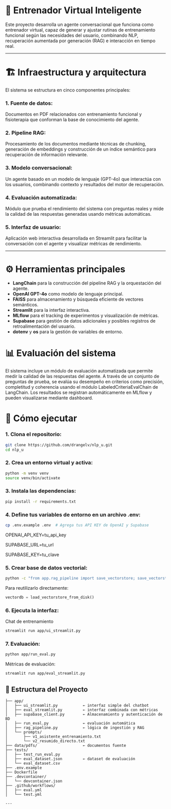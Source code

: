 # 🧠 Entrenador Virtual Inteligente

Este proyecto desarrolla un agente conversacional que funciona como entrenador virtual, capaz de generar y ajustar rutinas de entrenamiento funcional según las necesidades del usuario, combinando NLP, recuperación aumentada por generación (RAG) e interacción en tiempo real.

---
# 🏗️ Infraestructura y arquitectura
El sistema se estructura en cinco componentes principales:

### 1. Fuente de datos:
Documentos en PDF relacionados con entrenamiento funcional y fisioterapia que conforman la base de conocimiento del agente.
### 2. Pipeline RAG: 
Procesamiento de los documentos mediante técnicas de chunking, generación de embeddings y construcción de un índice semántico para recuperación de información relevante.
### 3. Modelo conversacional: 
Un agente basado en un modelo de lenguaje (GPT-4o) que interactúa con los usuarios, combinando contexto y resultados del motor de recuperación.
### 4. Evaluación automatizada: 
Módulo que prueba el rendimiento del sistema con preguntas reales y mide la calidad de las respuestas generadas usando métricas automáticas.
### 5. Interfaz de usuario: 
Aplicación web interactiva desarrollada en Streamlit para facilitar la conversación con el agente y visualizar métricas de rendimiento.

---

# ⚙️ Herramientas principales
- **LangChain** para la construcción del pipeline RAG y la orquestación del agente.
- **OpenAI GPT-4o** como modelo de lenguaje principal.
- **FAISS** para almacenamiento y búsqueda eficiente de vectores semánticos.
- **Streamlit** para la interfaz interactiva.
- **MLflow** para el tracking de experimentos y visualización de métricas.
- **Supabase** para gestión de datos adicionales y posibles registros de retroalimentación del usuario.
- **dotenv** y **os** para la gestión de variables de entorno.

# 📊 Evaluación del sistema
El sistema incluye un módulo de evaluación automatizada que permite medir la calidad de las respuestas del agente. A través de un conjunto de preguntas de prueba, se evalúa su desempeño en criterios como precisión, completitud y coherencia usando el módulo LabeledCriteriaEvalChain de LangChain. Los resultados se registran automáticamente en MLflow y pueden visualizarse mediante dashboard.


# 🧪 Cómo ejecutar
### 1. Clona el repositorio:

```bash
git clone https://github.com/drangelv/nlp_u.git
cd nlp_u
```

### 2. Crea un entorno virtual y activa:

```bash
python -m venv venv
source venv/bin/activate
```

### 3. Instala las dependencias:

```bash
pip install -r requirements.txt
```

### 4. Define tus variables de entorno en un archivo .env:

```bash
cp .env.example .env  # Agrega tus API KEY de OpenAI y Supabase
```


OPENAI_API_KEY=tu_api_key

SUPABASE_URL=tu_url

SUPABASE_KEY=tu_clave


### 5. Crear base de datos vectorial:

```bash
python -c "from app.rag_pipeline import save_vectorstore; save_vectorstore()"
```

Para reutilizarlo directamente:
```python
vectordb = load_vectorstore_from_disk()
```

### 6. Ejecuta la interfaz:
Chat de entrenamiento
```bash
streamlit run app/ui_streamlit.py
```

### 7. Evaluación:

```bash
python app/run_eval.py
```

Métricas de evaluación:
```bash
streamlit run app/eval_streamlit.py
```


## 📂 Estructura del Proyecto

```
├── app/
│   ├── ui_streamlit.py           ← interfaz simple del chatbot
│   ├── eval_streamlit.py         ← interfaz combinada con métricas
│   ├── supabase_client.py        ← Almacenamiento y autenticación de BD
│   ├── run_eval.py               ← evaluación automática
│   ├── rag_pipeline.py           ← lógica de ingestión y RAG
│   └── prompts/
│       ├── v1_asistente_entrenamiento.txt
│       └── v2_resumido_directo.txt
├── data/pdfs/                    ← documentos fuente
├── tests/
│   ├── test_run_eval.py
│   ├── eval_dataset.json         ← dataset de evaluación
│   └── eval_dataset.csv
├── .env.example
├── Dockerfile
├── .devcontainer/
│   └── devcontainer.json
├── .github/workflows/
│   ├── eval.yml
│   └── test.yml    

---
